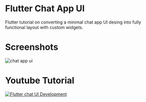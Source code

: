 # Flutter Chat App UI 

Flutter tutorial on converting a minimal chat app UI desing into fully functional layout with custom widgets.


# Screenshots

![chat app ui](https://i.ibb.co/BsdN7k6/Chat-App.png)

# Youtube Tutorial

[![Flutter chat UI Development](http://img.youtube.com/vi/Oj11JaFUeUM/0.jpg)](http://www.youtube.com/watch?v=Oj11JaFUeUM "Flutter Chat UI Development")

